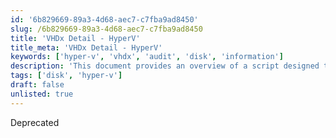 ```yaml
---
id: '6b829669-89a3-4d68-aec7-c7fba9ad8450'
slug: /6b829669-89a3-4d68-aec7-c7fba9ad8450
title: 'VHDx Detail - HyperV'
title_meta: 'VHDx Detail - HyperV'
keywords: ['hyper-v', 'vhdx', 'audit', 'disk', 'information']
description: 'This document provides an overview of a script designed to collect and store information about all VHDX type disks on a Hyper-V server. It details the script process, variables, and output, making it a useful resource for administrators managing Hyper-V environments.'
tags: ['disk', 'hyper-v']
draft: false
unlisted: true
---
```


Deprecated